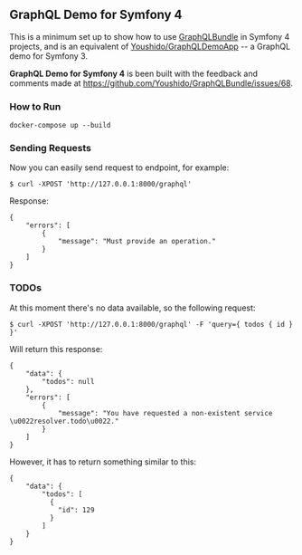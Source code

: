 ## GraphQL Demo for Symfony 4

This is a minimum set up to show how to use [GraphQLBundle](https://github.com/Youshido/GraphQLBundle) in Symfony 4 projects, and is an equivalent of [Youshido/GraphQLDemoApp](https://github.com/Youshido/GraphQLDemoApp/blob/master/README.md) -- a GraphQL demo for Symfony 3.

**GraphQL Demo for Symfony 4** is been built with the feedback and comments made at https://github.com/Youshido/GraphQLBundle/issues/68.

### How to Run

    docker-compose up --build

### Sending Requests

Now you can easily send request to endpoint, for example:

    $ curl -XPOST 'http://127.0.0.1:8000/graphql'

Response:

    {
        "errors": [
            {
                "message": "Must provide an operation."
            }
        ]
    }

### TODOs

At this moment there's no data available, so the following request:

    $ curl -XPOST 'http://127.0.0.1:8000/graphql' -F 'query={ todos { id } }'

Will return this response:

    {
        "data": {
            "todos": null
        },
        "errors": [
            {
                "message": "You have requested a non-existent service \u0022resolver.todo\u0022."
            }
        ]
    }

However, it has to return something similar to this:

    {
        "data": {
            "todos": [
              {
                "id": 129
              }
            ]
        }
    }
